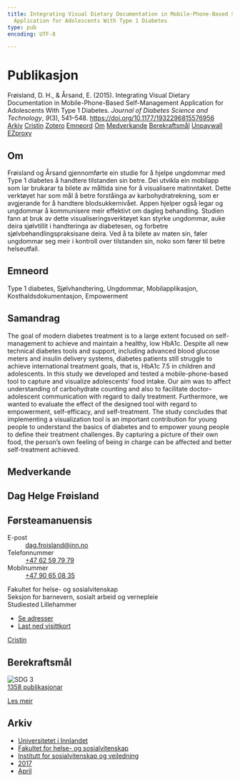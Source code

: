 ```yaml
---
title: Integrating Visual Dietary Documentation in Mobile-Phone-Based Self-Management
  Application for Adolescents With Type 1 Diabetes
type: pub
encoding: UTF-8

---
```

<h1>Publikasjon</h1>
<article id="csl-bib-container-RRX5DLHQ" class="csl-bib-container">
  <div class="csl-bib-body"> <div class="csl-entry">Frøisland, D. H., &#38; Årsand, E. (2015). Integrating Visual Dietary Documentation in Mobile-Phone-Based Self-Management Application for Adolescents With Type 1 Diabetes. <i>Journal of Diabetes Science and Technology</i>, <i>9</i>(3), 541–548. <a href="https://doi.org/10.1177/1932296815576956">https://doi.org/10.1177/1932296815576956</a></div> </div>
  <div class="csl-bib-buttons">
    <a href="#taxonomy-article-RRX5DLHQ" alt="archive" class="csl-bib-button">Arkiv</a>
    <a href="https://app.cristin.no/results/show.jsf?id=1463332" alt="Cristin" class="csl-bib-button">Cristin</a>
    <a href="http://zotero.org/groups/5881554/items/RRX5DLHQ" alt="Zotero" class="csl-bib-button">Zotero</a>
    <a href="#keywords-article-RRX5DLHQ" alt="keywords" class="csl-bib-button">Emneord</a>
    <a href="#about-article-RRX5DLHQ" alt="about_pub" class="csl-bib-button">Om</a>
    <a href="#contributors-article-RRX5DLHQ" alt="contributors" class="csl-bib-button">Medverkande</a>
    <a href="#sdg-article-RRX5DLHQ" alt="sdg" class="csl-bib-button">Berekraftsmål</a>
    <a href="https://doi.org/10.1177/1932296815576956" alt="Unpaywall" class="csl-bib-button">Unpaywall</a>
    <a href="https://doi.org/10.1177/1932296815576956" alt="EZproxy" class="csl-bib-button">EZproxy</a>
  </div>
  <div id="csl-bib-meta-container-RRX5DLHQ"></div>
</article>
<div id="csl-bib-meta-RRX5DLHQ" class="csl-bib-meta">
  <article id="about-article-RRX5DLHQ" class="about_pub-article">
    <h1>Om</h1>
    Frøisland og Årsand gjennomførte ein studie for å hjelpe ungdommar med Type 1 diabetes å handtere tilstanden sin betre. Dei utvikla ein mobilapp som lar brukarar ta bilete av måltida sine for å visualisere matinntaket. Dette verktøyet har som mål å betre forståinga av karbohydratrekning, som er avgjerande for å handtere blodsukkernivået. Appen hjelper også legar og ungdommar å kommunisere meir effektivt om dagleg behandling. Studien fann at bruk av dette visualiseringsverktøyet kan styrke ungdommar, auke deira sjølvtillit i handteringa av diabetesen, og forbetre sjølvbehandlingspraksisane deira. Ved å ta bilete av maten sin, føler ungdommar seg meir i kontroll over tilstanden sin, noko som fører til betre helseutfall.
  </article>
  <article id="keywords-article-RRX5DLHQ" class="keywords-article">
    <h1>Emneord</h1>
    Type 1 diabetes, Sjølvhandtering, Ungdommar, Mobilapplikasjon, Kosthaldsdokumentasjon, Empowerment
  </article>
  <article id="abstract-article-RRX5DLHQ" class="abstract-article">
    <h1>Samandrag</h1>
    The goal of modern diabetes treatment is to a large extent focused on self-management to achieve and maintain a healthy, low HbA1c. Despite all new technical diabetes tools and support, including advanced blood glucose meters and insulin delivery systems, diabetes patients still struggle to achieve international treatment goals, that is, HbA1c 7.5 in children and adolescents. In this study we developed and tested a mobile-phone-based tool to capture and visualize adolescents’ food intake. Our aim was to affect understanding of carbohydrate counting and also to facilitate doctor–adolescent communication with regard to daily treatment. Furthermore, we wanted to evaluate the effect of the designed tool with regard to empowerment, self-efficacy, and self-treatment. The study concludes that implementing a visualization tool is an important contribution for young people to understand the basics of diabetes and to empower young people to define their treatment challenges. By capturing a picture of their own food, the person’s own feeling of being in charge can be affected and better self-treatment achieved.
  </article>
  <article id="contributors-article-RRX5DLHQ" class="contributors-article">
    <h1>Medverkande</h1>
    <div class="personas"> <div class="vrtx-hinn-person-card"> <div class="photo"> <i class="lar la-user-circle missing-person"></i> </div> <div class="info"> <hgroup><h1>Dag Helge Frøisland</h1> <h2>Førsteamanuensis</h2> </hgroup><dl> <dt>E-post</dt> <dd> <a href="mailto:dag.froisland@inn.no">dag.froisland@inn.no</a> </dd> <dt>Telefonnummer</dt> <dd><a href="tel:+4762597979"> +47 62 59 79 79 </a></dd> <dt>Mobilnummer</dt> <dd><a href="tel:+4790650835"> +47 90 65 08 35 </a></dd> </dl> <p> Fakultet for helse- og sosialvitenskap<br> Seksjon for barnevern, sosialt arbeid og vernepleie<br> Studiested Lillehammer </p> <ul class="vrtx-hinn-links"> <li><a href="https://www.inn.no/finn-en-ansatt/dag-froisland.html#vrtx-hinn-addresses">Se adresser</a></li> <li><a href="https://www.inn.no/finn-en-ansatt/dag-froisland.html?vrtx=vcf">Last ned visittkort</a></li> </ul> </div> </div> <a href="https://app.cristin.no/persons/show.jsf?id=5041" alt="Cristin URL" class="personas-cristin">Cristin</a> </div>
  </article>
  <article id="sdg-article-RRX5DLHQ" class="sdg-article">
    <h1>Berekraftsmål</h1>
    <div class="sdg-container"><div id="sdg3" class="sdg">
        <img src="{{< params subfolder >}}images/sdg/sdg03_nn.png" class="image" alt="SDG 3">
        <div class="sdg-overlay">
          <a href="/nn/archive/?key=?sdg=3#archive" class="sdg-publication-count"><span>1358</span> publikasjonar</a>
          <p><a href="https://fn.no/om-fn/fns-baerekraftsmaal/god-helse-og-livskvalitet?lang=nno-NO" class="sdg-read-more">Les meir</a></p>
        </div>
      </div></div>
  </article>
  <article id="taxonomy-article-RRX5DLHQ" class="taxonomy-article">
    <h1>Arkiv</h1>
    <ul>
      <li>
        <a href="/nn/archive/?key=3DCRN523">Universitetet i Innlandet</a>
      </li>
      <li>
        <a href="/nn/archive/?key=IDKFS3MX">Fakultet for helse- og sosialvitenskap</a>
      </li>
      <li>
        <a href="/nn/archive/?key=CU4VFGCV">Institutt for sosialvitenskap og veiledning</a>
      </li>
      <li>
        <a href="/nn/archive/?key=7JQ4YUQB">2017</a>
      </li>
      <li>
        <a href="/nn/archive/?key=HBHHDD9K">April</a>
      </li>
    </ul>
  </article>
</div>
